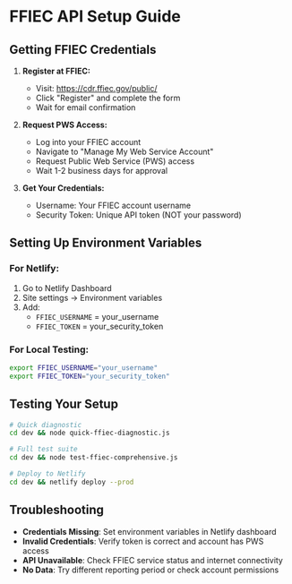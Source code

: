 # FFIEC API Setup Guide

## Getting FFIEC Credentials

1. **Register at FFIEC:**
   - Visit: https://cdr.ffiec.gov/public/
   - Click "Register" and complete the form
   - Wait for email confirmation

2. **Request PWS Access:**
   - Log into your FFIEC account
   - Navigate to "Manage My Web Service Account"
   - Request Public Web Service (PWS) access
   - Wait 1-2 business days for approval

3. **Get Your Credentials:**
   - Username: Your FFIEC account username
   - Security Token: Unique API token (NOT your password)

## Setting Up Environment Variables

### For Netlify:
1. Go to Netlify Dashboard
2. Site settings → Environment variables
3. Add:
   - `FFIEC_USERNAME` = your_username
   - `FFIEC_TOKEN` = your_security_token

### For Local Testing:
```bash
export FFIEC_USERNAME="your_username"
export FFIEC_TOKEN="your_security_token"
```

## Testing Your Setup

```bash
# Quick diagnostic
cd dev && node quick-ffiec-diagnostic.js

# Full test suite
cd dev && node test-ffiec-comprehensive.js

# Deploy to Netlify
cd dev && netlify deploy --prod
```

## Troubleshooting

- **Credentials Missing**: Set environment variables in Netlify dashboard
- **Invalid Credentials**: Verify token is correct and account has PWS access
- **API Unavailable**: Check FFIEC service status and internet connectivity
- **No Data**: Try different reporting period or check account permissions
